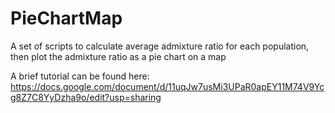 # PieChartMap
A set of scripts to calculate average admixture ratio for each population, then plot the admixture ratio as a pie chart on a map

A brief tutorial can be found here:
https://docs.google.com/document/d/11uqJw7usMi3UPaR0apEY11M74V9Ycg8Z7C8YyDzha9o/edit?usp=sharing
